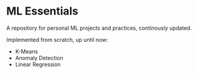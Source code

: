 # ML Essentials

A repository for personal ML projects and practices, continously updated.

Implemented from scratch, up until now:
  - K-Means
  - Anomaly Detection
  - Linear Regression
